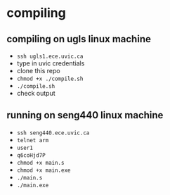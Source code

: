# compiling

## compiling on ugls linux machine
- `ssh ugls1.ece.uvic.ca`
- type in uvic credentials
- clone this repo
- `chmod +x ./compile.sh`
- `./compile.sh`
- check output

## running on seng440 linux machine
- `ssh seng440.ece.uvic.ca`
- `telnet arm`
- `user1`
- `q6coHjd7P`
- `chmod +x main.s`
- `chmod +x main.exe`
- `./main.s`
- `./main.exe`